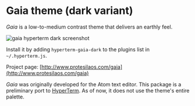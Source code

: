 # Gaia theme (dark variant)

*Gaia* is a low-to-medium contrast theme that delivers an earthly feel.

![gaia hyperterm dark screenshot](https://raw.githubusercontent.com/protesilaos/prot16/master/gaia/hyperterm/screenshot.png)

Install it by adding `hyperterm-gaia-dark` to the plugins list in `~/.hyperterm.js`.

Project page: [http://www.protesilaos.com/gaia](http://www.protesilaos.com/gaia)

*Gaia* was originally developed for the Atom text editor. This package is a preliminary port to [HyperTerm](https://hyperterm.org/). As of now, it does not use the theme's entire palette.
